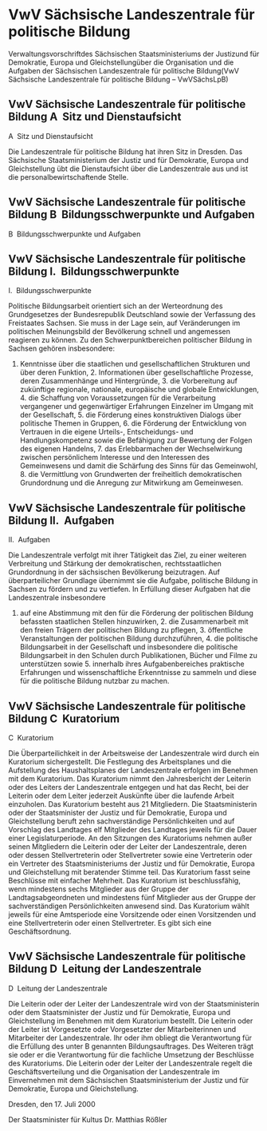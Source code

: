 # VwV Sächsische Landeszentrale für politische Bildung

Verwaltungsvorschriftdes Sächsischen Staatsministeriums der Justizund für Demokratie, Europa und Gleichstellungüber die Organisation und die Aufgaben der Sächsischen Landeszentrale für politische Bildung(VwV Sächsische Landeszentrale für politische Bildung – VwVSächsLpB)

## VwV Sächsische Landeszentrale für politische Bildung A  Sitz und Dienstaufsicht

A  Sitz und Dienstaufsicht

Die Landeszentrale für politische Bildung hat ihren Sitz in Dresden.
        Das Sächsische Staatsministerium der Justiz und für Demokratie, Europa und Gleichstellung übt die Dienstaufsicht über die Landeszentrale aus und ist die personalbewirtschaftende Stelle.


## VwV Sächsische Landeszentrale für politische Bildung B  Bildungsschwerpunkte und Aufgaben

B  Bildungsschwerpunkte und Aufgaben


## VwV Sächsische Landeszentrale für politische Bildung I.  Bildungsschwerpunkte

I.  Bildungsschwerpunkte

Politische Bildungsarbeit orientiert sich an der Werteordnung des             Grundgesetzes der Bundesrepublik Deutschland sowie der Verfassung des Freistaates Sachsen. Sie muss in der Lage sein, auf Veränderungen im politischen Meinungsbild der Bevölkerung schnell und angemessen reagieren zu können. Zu den Schwerpunktbereichen politischer Bildung in Sachsen gehören insbesondere:

1. Kenntnisse über die staatlichen und gesellschaftlichen Strukturen und über deren Funktion, 2. Informationen über gesellschaftliche Prozesse, deren Zusammenhänge und Hintergründe, 3. die Vorbereitung auf zukünftige regionale, nationale, europäische und globale Entwicklungen, 4. die Schaffung von Voraussetzungen für die Verarbeitung vergangener und gegenwärtiger Erfahrungen Einzelner im Umgang mit der Gesellschaft, 5. die Förderung eines konstruktiven Dialogs über politische Themen in Gruppen, 6. die Förderung der Entwicklung von Vertrauen in die eigene Urteils-, Entscheidungs- und Handlungskompetenz sowie die Befähigung zur Bewertung der Folgen des eigenen Handelns, 7. das Erlebbarmachen der Wechselwirkung zwischen persönlichem Interesse und den Interessen des Gemeinwesens und damit die Schärfung des Sinns für das Gemeinwohl, 8. die Vermittlung von Grundwerten der freiheitlich demokratischen Grundordnung und die Anregung zur Mitwirkung am Gemeinwesen. 
## VwV Sächsische Landeszentrale für politische Bildung II.  Aufgaben

II.  Aufgaben

Die Landeszentrale verfolgt mit ihrer Tätigkeit das Ziel, zu einer weiteren Verbreitung und Stärkung der demokratischen, rechtsstaatlichen Grundordnung in der sächsischen Bevölkerung beizutragen. Auf überparteilicher Grundlage übernimmt sie die Aufgabe, politische Bildung in Sachsen zu fördern und zu vertiefen. 
         In Erfüllung dieser Aufgaben hat die Landeszentrale insbesondere

1. auf eine Abstimmung mit den für die Förderung der politischen Bildung befassten staatlichen Stellen hinzuwirken, 2. die Zusammenarbeit mit den freien Trägern der politischen Bildung zu pflegen, 3. öffentliche Veranstaltungen der politischen Bildung durchzuführen, 4. die politische Bildungsarbeit in der Gesellschaft und insbesondere die politische Bildungsarbeit in den Schulen durch Publikationen, Bücher und Filme zu unterstützen sowie 5. innerhalb ihres Aufgabenbereiches praktische Erfahrungen und wissenschaftliche Erkenntnisse zu sammeln und diese für die politische Bildung nutzbar zu machen. 
## VwV Sächsische Landeszentrale für politische Bildung C  Kuratorium

C  Kuratorium

Die Überparteilichkeit in der Arbeitsweise der Landeszentrale wird durch ein Kuratorium sichergestellt.
       Die Festlegung des Arbeitsplanes und die Aufstellung des Haushaltsplanes der Landeszentrale erfolgen im Benehmen mit dem Kuratorium.
	  Das Kuratorium nimmt den Jahresbericht der Leiterin oder des Leiters der Landeszentrale entgegen und hat das Recht, bei der Leiterin oder dem Leiter jederzeit Auskünfte über die laufende Arbeit einzuholen.
 Das Kuratorium besteht aus 21 Mitgliedern.
 Die Staatsministerin oder der Staatsminister der Justiz und für Demokratie, Europa und Gleichstellung beruft zehn sachverständige Persönlichkeiten und auf Vorschlag des Landtages elf Mitglieder des Landtages jeweils für die Dauer einer Legislaturperiode.
 An den Sitzungen des Kuratoriums nehmen außer seinen Mitgliedern die Leiterin oder der Leiter der Landeszentrale, deren oder dessen Stellvertreterin oder Stellvertreter sowie eine Vertreterin oder ein Vertreter des Staatsministeriums der Justiz und für Demokratie, Europa und Gleichstellung mit beratender Stimme teil.
 Das Kuratorium fasst seine Beschlüsse mit einfacher Mehrheit.
Das Kuratorium ist beschlussfähig, wenn mindestens sechs Mitglieder aus der Gruppe der Landtagsabgeordneten und mindestens fünf Mitglieder aus der Gruppe der sachverständigen Persönlichkeiten anwesend sind.
 Das Kuratorium wählt jeweils für eine Amtsperiode eine Vorsitzende oder einen Vorsitzenden und eine Stellvertreterin oder einen Stellvertreter.
Es gibt sich eine Geschäftsordnung.


## VwV Sächsische Landeszentrale für politische Bildung D  Leitung der Landeszentrale

D  Leitung der Landeszentrale

Die Leiterin oder der Leiter der Landeszentrale wird von der Staatsministerin oder dem Staatsminister der Justiz und für Demokratie, Europa und Gleichstellung im Benehmen mit dem Kuratorium bestellt.
Die Leiterin oder der Leiter ist Vorgesetzte oder Vorgesetzter der Mitarbeiterinnen und Mitarbeiter der Landeszentrale.
Ihr oder ihm obliegt die Verantwortung für die Erfüllung des unter B genannten Bildungsauftrages.
Des Weiteren trägt sie oder er die Verantwortung für die fachliche Umsetzung der Beschlüsse des Kuratoriums.
Die Leiterin oder der Leiter der Landeszentrale regelt die Geschäftsverteilung und die Organisation der Landeszentrale im Einvernehmen mit dem Sächsischen Staatsministerium der Justiz und für Demokratie, Europa und Gleichstellung.

Dresden, den 17. Juli 2000

Der Staatsminister für Kultus 
         Dr. Matthias Rößler

